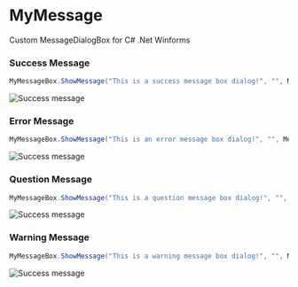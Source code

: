 # MyMessage
Custom MessageDialogBox for C# .Net Winforms


### Success Message
```C#
MyMessageBox.ShowMessage("This is a success message box dialog!", "", MessageBoxButtons.OK, MessageBoxIcon.Information);
```
![Success message](https://github.com/heyclarisse/MyMessage/blob/master/Screens/Success%20message.jpg)


### Error Message
```C#
MyMessageBox.ShowMessage("This is an error message box dialog!", "", MessageBoxButtons.RetryCancel, MessageBoxIcon.Error);
```
![Success message](https://github.com/heyclarisse/MyMessage/blob/master/Screens/Error%20message.jpg)


### Question Message
```C#
MyMessageBox.ShowMessage("This is a question message box dialog!", "", MessageBoxButtons.YesNo, MessageBoxIcon.Question);
```
![Success message](https://github.com/heyclarisse/MyMessage/blob/master/Screens/Question%20message.jpg)


### Warning Message
```C#
MyMessageBox.ShowMessage("This is a warning message box dialog!", "", MessageBoxButtons.OKCancel, MessageBoxIcon.Warning);
```
![Success message](https://github.com/heyclarisse/MyMessage/blob/master/Screens/Warning%20message.jpg)
